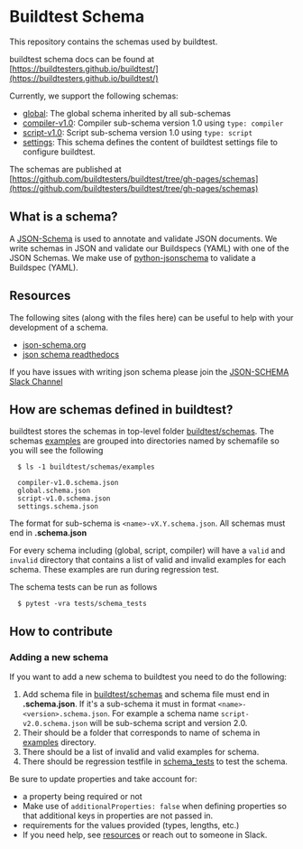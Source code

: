 # Buildtest Schema

This repository contains the schemas used by buildtest. 

buildtest schema docs can be found at [https://buildtesters.github.io/buildtest/](https://buildtesters.github.io/buildtest/)

Currently, we support the following schemas:
- [global](https://buildtesters.github.io/buildtest/docs/global.html): The global schema inherited by all sub-schemas
- [compiler-v1.0](https://buildtesters.github.io/buildtest/docs/compiler-v1.html): Compiler sub-schema version 1.0 using ``type: compiler``
- [script-v1.0](https://buildtesters.github.io/buildtest/docs/script-v1.html): Script sub-schema version 1.0 using ``type: script``
- [settings](https://buildtesters.github.io/buildtest/docs/settings.html): This schema defines the content of buildtest settings file to configure buildtest.

The schemas are published at [https://github.com/buildtesters/buildtest/tree/gh-pages/schemas](https://github.com/buildtesters/buildtest/tree/gh-pages/schemas)

## What is a schema?

A [JSON-Schema](https://json-schema.org/) is used to annotate and validate JSON documents. We write schemas in JSON and validate our Buildspecs
(YAML) with one of the JSON Schemas. We make use of [python-jsonschema](https://python-jsonschema.readthedocs.io/en/stable/)
to validate a Buildspec (YAML). 
 
## Resources

The following sites (along with the files here) can be useful to help with your development
of a schema.

 - [json-schema.org](https://json-schema.org/)
 - [json schema readthedocs](https://python-jsonschema.readthedocs.io/en/stable/)
 
If you have issues with writing json schema please join the [JSON-SCHEMA Slack Channel](http://json-schema.slack.com)
 
## How are schemas defined in buildtest?

buildtest stores the schemas in top-level folder [buildtest/schemas](https://github.com/buildtesters/buildtest/tree/devel/buildtest/schemas).
The schemas [examples](https://github.com/buildtesters/buildtest/tree/devel/buildtest/schemas/examples) are grouped into directories named by
schemafile so you will see the following

```
  $ ls -1 buildtest/schemas/examples 

  compiler-v1.0.schema.json
  global.schema.json
  script-v1.0.schema.json
  settings.schema.json
```

The format for sub-schema is `<name>-vX.Y.schema.json`.  All schemas must end in **.schema.json**

For every schema including (global, script, compiler) will have a ``valid`` and ``invalid`` directory that
contains a list of valid and invalid examples for each schema. These examples are run during regression test.

The schema tests can be run as follows 

```
  $ pytest -vra tests/schema_tests
```

## How to contribute

### Adding a new schema

If you want to add a new schema to buildtest you need to do the following:
 
 1. Add schema file in [buildtest/schemas](https://github.com/buildtesters/buildtest/tree/devel/buildtest/schemas) and schema file must end in **.schema.json**. If it's a sub-schema it must in format ``<name>-<version>.schema.json``. For example a schema name ``script-v2.0.schema.json`` will be sub-schema script and version 2.0.
 2. Their should be a folder that corresponds to name of schema in [examples](https://github.com/buildtesters/buildtest/tree/devel/buildtest/schemas/examples) directory.  
 3. There should be a list of invalid and valid examples for schema. 
 4. There should be regression testfile in [schema_tests](https://github.com/buildtesters/buildtest/tree/devel/tests/schema_tests) to test the schema.
 
Be sure to update properties and take account for:
  - a property being required or not
  - Make use of `additionalProperties: false` when defining properties so that additional keys in properties are not passed in.
  - requirements for the values provided (types, lengths, etc.) 
  - If you need help, see [resources](#resources) or reach out to someone in Slack.
